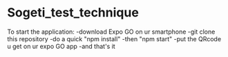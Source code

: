 # Sogeti_test_technique

To start the application: 
  -download Expo GO on ur smartphone
  -git clone this repository
  -do a quick "npm install"
  -then "npm start"
  -put the QRcode u get on ur expo GO app
  -and that's it

